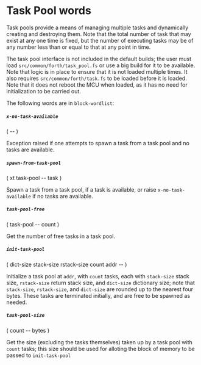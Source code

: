 # Task Pool words

Task pools provide a means of managing multiple tasks and dynamically creating and destroying them. Note that the total number of task that may exist at any one time is fixed, but the number of executing tasks may be of any number less than or equal to that at any point in time.

The task pool interface is not included in the default builds; the user must load `src/common/forth/task_pool.fs` or use a big build for it to be available. Note that logic is in place to ensure that it is not loaded multiple times. It also requires `src/common/forth/task.fs` to be loaded before it is loaded. Note that it does not reboot the MCU when loaded, as it has no need for initialization to be carried out.

The following words are in `block-wordlist`:

##### `x-no-task-available`
( -- )

Exception raised if one attempts to spawn a task from a task pool and no tasks are available.

##### `spawn-from-task-pool`
( xt task-pool --  task )

Spawn a task from a task pool, if a task is available, or raise `x-no-task-available` if no tasks are available.

##### `task-pool-free`
( task-pool -- count )

Get the number of free tasks in a task pool.

##### `init-task-pool`
( dict-size stack-size rstack-size count addr -- )

Initialize a task pool at `addr`, with `count` tasks, each with `stack-size` stack size, `rstack-size` return stack size, and `dict-size` dictionary size; note that `stack-size`, `rstack-size`, and `dict-size` are rounded up to the nearest four bytes. These tasks are terminated initially, and are free to be spawned as needed.

##### `task-pool-size`
( count -- bytes )

Get the size (excluding the tasks themselves) taken up by a task pool with `count` tasks; this size should be used for alloting the block of memory to be passed to `init-task-pool`

